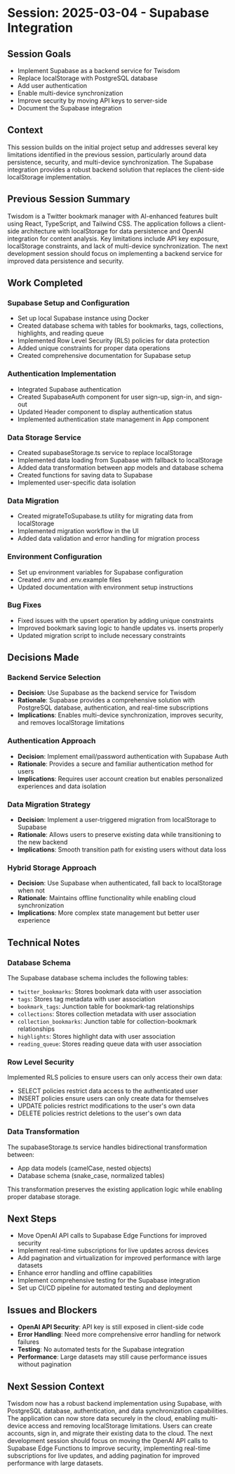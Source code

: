 # Session: 2025-03-04 - Supabase Integration

## Session Goals
- Implement Supabase as a backend service for Twisdom
- Replace localStorage with PostgreSQL database
- Add user authentication
- Enable multi-device synchronization
- Improve security by moving API keys to server-side
- Document the Supabase integration

## Context
This session builds on the initial project setup and addresses several key limitations identified in the previous session, particularly around data persistence, security, and multi-device synchronization. The Supabase integration provides a robust backend solution that replaces the client-side localStorage implementation.

## Previous Session Summary
Twisdom is a Twitter bookmark manager with AI-enhanced features built using React, TypeScript, and Tailwind CSS. The application follows a client-side architecture with localStorage for data persistence and OpenAI integration for content analysis. Key limitations include API key exposure, localStorage constraints, and lack of multi-device synchronization. The next development session should focus on implementing a backend service for improved data persistence and security.

## Work Completed

### Supabase Setup and Configuration
- Set up local Supabase instance using Docker
- Created database schema with tables for bookmarks, tags, collections, highlights, and reading queue
- Implemented Row Level Security (RLS) policies for data protection
- Added unique constraints for proper data operations
- Created comprehensive documentation for Supabase setup

### Authentication Implementation
- Integrated Supabase authentication
- Created SupabaseAuth component for user sign-up, sign-in, and sign-out
- Updated Header component to display authentication status
- Implemented authentication state management in App component

### Data Storage Service
- Created supabaseStorage.ts service to replace localStorage
- Implemented data loading from Supabase with fallback to localStorage
- Added data transformation between app models and database schema
- Created functions for saving data to Supabase
- Implemented user-specific data isolation

### Data Migration
- Created migrateToSupabase.ts utility for migrating data from localStorage
- Implemented migration workflow in the UI
- Added data validation and error handling for migration process

### Environment Configuration
- Set up environment variables for Supabase configuration
- Created .env and .env.example files
- Updated documentation with environment setup instructions

### Bug Fixes
- Fixed issues with the upsert operation by adding unique constraints
- Improved bookmark saving logic to handle updates vs. inserts properly
- Updated migration script to include necessary constraints

## Decisions Made

### Backend Service Selection
- **Decision**: Use Supabase as the backend service for Twisdom
- **Rationale**: Supabase provides a comprehensive solution with PostgreSQL database, authentication, and real-time subscriptions
- **Implications**: Enables multi-device synchronization, improves security, and removes localStorage limitations

### Authentication Approach
- **Decision**: Implement email/password authentication with Supabase Auth
- **Rationale**: Provides a secure and familiar authentication method for users
- **Implications**: Requires user account creation but enables personalized experiences and data isolation

### Data Migration Strategy
- **Decision**: Implement a user-triggered migration from localStorage to Supabase
- **Rationale**: Allows users to preserve existing data while transitioning to the new backend
- **Implications**: Smooth transition path for existing users without data loss

### Hybrid Storage Approach
- **Decision**: Use Supabase when authenticated, fall back to localStorage when not
- **Rationale**: Maintains offline functionality while enabling cloud synchronization
- **Implications**: More complex state management but better user experience

## Technical Notes

### Database Schema
The Supabase database schema includes the following tables:
- `twitter_bookmarks`: Stores bookmark data with user association
- `tags`: Stores tag metadata with user association
- `bookmark_tags`: Junction table for bookmark-tag relationships
- `collections`: Stores collection metadata with user association
- `collection_bookmarks`: Junction table for collection-bookmark relationships
- `highlights`: Stores highlight data with user association
- `reading_queue`: Stores reading queue data with user association

### Row Level Security
Implemented RLS policies to ensure users can only access their own data:
- SELECT policies restrict data access to the authenticated user
- INSERT policies ensure users can only create data for themselves
- UPDATE policies restrict modifications to the user's own data
- DELETE policies restrict deletions to the user's own data

### Data Transformation
The supabaseStorage.ts service handles bidirectional transformation between:
- App data models (camelCase, nested objects)
- Database schema (snake_case, normalized tables)

This transformation preserves the existing application logic while enabling proper database storage.

## Next Steps
- Move OpenAI API calls to Supabase Edge Functions for improved security
- Implement real-time subscriptions for live updates across devices
- Add pagination and virtualization for improved performance with large datasets
- Enhance error handling and offline capabilities
- Implement comprehensive testing for the Supabase integration
- Set up CI/CD pipeline for automated testing and deployment

## Issues and Blockers
- **OpenAI API Security**: API key is still exposed in client-side code
- **Error Handling**: Need more comprehensive error handling for network failures
- **Testing**: No automated tests for the Supabase integration
- **Performance**: Large datasets may still cause performance issues without pagination

## Next Session Context
Twisdom now has a robust backend implementation using Supabase, with PostgreSQL database, authentication, and data synchronization capabilities. The application can now store data securely in the cloud, enabling multi-device access and removing localStorage limitations. Users can create accounts, sign in, and migrate their existing data to the cloud. The next development session should focus on moving the OpenAI API calls to Supabase Edge Functions to improve security, implementing real-time subscriptions for live updates, and adding pagination for improved performance with large datasets.